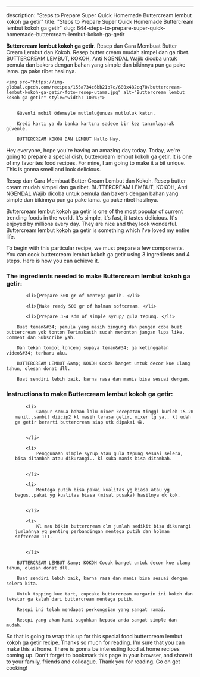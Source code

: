 ---
description: "Steps to Prepare Super Quick Homemade Buttercream lembut kokoh ga getir"
title: "Steps to Prepare Super Quick Homemade Buttercream lembut kokoh ga getir"
slug: 644-steps-to-prepare-super-quick-homemade-buttercream-lembut-kokoh-ga-getir

<p>
	<strong>Buttercream lembut kokoh ga getir</strong>. 
	Resep dan Cara Membuat Butter Cream Lembut dan Kokoh. Resep butter cream mudah simpel dan ga ribet. BUTTERCREAM LEMBUT, KOKOH, Anti NGENDAL Wajib dicoba untuk pemula dan bakers dengan bahan yang simple dan bikinnya pun ga pake lama. ga pake ribet hasilnya.
</p>
<p>
	
	<img src="https://img-global.cpcdn.com/recipes/155a734c6bb21b7c/680x482cq70/buttercream-lembut-kokoh-ga-getir-foto-resep-utama.jpg" alt="Buttercream lembut kokoh ga getir" style="width: 100%;">
	
	
		Güvenli mobil ödemeyle mutluluğunuza mutluluk katın.
	
		Kredi kartı ya da banka kartını sadece bir kez tanımlayarak güvenle.
	
		BUTTERCREAM KOKOH DAN LEMBUT Hallo Hay.
	
</p>
<p>
	Hey everyone, hope you're having an amazing day today. Today, we're going to prepare a special dish, buttercream lembut kokoh ga getir. It is one of my favorites food recipes. For mine, I am going to make it a bit unique. This is gonna smell and look delicious.
</p>
	
<p>
	Resep dan Cara Membuat Butter Cream Lembut dan Kokoh. Resep butter cream mudah simpel dan ga ribet. BUTTERCREAM LEMBUT, KOKOH, Anti NGENDAL Wajib dicoba untuk pemula dan bakers dengan bahan yang simple dan bikinnya pun ga pake lama. ga pake ribet hasilnya.
</p>
<p>
	Buttercream lembut kokoh ga getir is one of the most popular of current trending foods in the world. It's simple, it's fast, it tastes delicious. It's enjoyed by millions every day. They are nice and they look wonderful. Buttercream lembut kokoh ga getir is something which I've loved my entire life.
</p>

<p>
To begin with this particular recipe, we must prepare a few components. You can cook buttercream lembut kokoh ga getir using 3 ingredients and 4 steps. Here is how you can achieve it.
</p>

<h3>The ingredients needed to make Buttercream lembut kokoh ga getir:</h3>

<ol>
	
		<li>{Prepare 500 gr of mentega putih. </li>
	
		<li>{Make ready 500 gr of holman softcream. </li>
	
		<li>{Prepare 3-4 sdm of simple syrup/ gula tepung. </li>
	
</ol>
<p>
	
		Buat teman&#34; pemula yang masih bingung dan pengen coba buat buttercream yok tonton Terimakasih sudah menonton jangan lupa like, Comment dan Subscribe yah.
	
		Dan tekan tombol lonceng supaya teman&#34; ga ketinggalan video&#34; terbaru aku.
	
		BUTTERCREAM LEMBUT &amp; KOKOH Cocok banget untuk decor kue ulang tahun, olesan donat dll.
	
		Buat sendiri lebih baik, karna rasa dan manis bisa sesuai dengan.
	
</p>

<h3>Instructions to make Buttercream lembut kokoh ga getir:</h3>

<ol>
	
		<li>
			Campur semua bahan lalu mixer kecepatan tinggi kurleb 15-20 menit..sambil diicip2 kl masih terasa getir, mixer lg ya.. kl udah ga getir berarti buttercream siap utk dipakai 😁.
			
			
		</li>
	
		<li>
			Penggunaan simple syrup atau gula tepung sesuai selera, bisa ditambah atau dikurangi.. kl suka manis bisa ditambah.
			
			
		</li>
	
		<li>
			Mentega putih bisa pakai kualitas yg biasa atau yg bagus..pakai yg kualitas biasa (misal pusaka) hasilnya ok kok.
			
			
		</li>
	
		<li>
			Kl mau bikin buttercream dlm jumlah sedikit bisa dikurangi jumlahnya yg penting perbandingan mentega putih dan holman softcream 1:1.
			
			
		</li>
	
</ol>

<p>
	
		BUTTERCREAM LEMBUT &amp; KOKOH Cocok banget untuk decor kue ulang tahun, olesan donat dll.
	
		Buat sendiri lebih baik, karna rasa dan manis bisa sesuai dengan selera kita.
	
		Untuk topping kue tart, cupcake buttercream margarin ini kokoh dan tekstur ga kalah dari buttercream mentega putih.
	
		Resepi ini telah mendapat perkongsian yang sangat ramai.
	
		Resepi yang akan kami suguhkan kepada anda sangat simple dan mudah.
	
</p>

<p>
	So that is going to wrap this up for this special food buttercream lembut kokoh ga getir recipe. Thanks so much for reading. I'm sure that you can make this at home. There is gonna be interesting food at home recipes coming up. Don't forget to bookmark this page in your browser, and share it to your family, friends and colleague. Thank you for reading. Go on get cooking!
</p>
